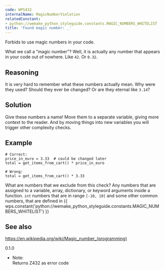 ```yaml
---
code: WPS432
internalName: MagicNumberViolation
relatedConstant:
- python://wemake_python_styleguide.constants.MAGIC_NUMBERS_WHITELIST
title: 'Found magic number: _'
---
```


Forbids to use magic numbers in your code.

What we call a "magic number"? Well, it is actually any number that
appears in your code out of nowhere. Like `42`. Or `0.32`.

## Reasoning
It is very hard to remember what these numbers actually mean. Why
were they used? Should they ever be changed? Or are they eternal
like `3.14`?

## Solution
Give these numbers a name\! Move them to a separate variable, giving
more context to the reader. And by moving things into new variables
you will trigger other complexity checks.

## Example

    # Correct:
    price_in_euro = 3.33  # could be changed later
    total = get_items_from_cart() * price_in_euro
    
    # Wrong:
    total = get_items_from_cart() * 3.33

What are numbers that we exclude from this check? Any numbers that are
assigned to a variable, array, dictionary, or keyword arguments inside a
function. `int` numbers that are in range `[-10, 10]` and some other
common numbers, that are defined in
{{ wps.constant('python://wemake_python_styleguide.constants.MAGIC_NUMBERS_WHITELIST') }}

## See also
<https://en.wikipedia.org/wiki/Magic_number_(programming)>

<div class="versionadded">

0.1.0

</div>

  - Note:  
    Returns Z432 as error code